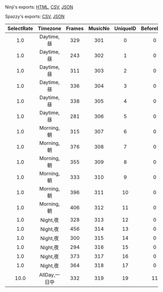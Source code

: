 Ninji's exports: [HTML](https://wuffs.org/acnh/bcsv_140/html/RadioJingle.html), [CSV](https://wuffs.org/acnh/bcsv_140/csv/RadioJingle.csv), [JSON](https://wuffs.org/acnh/bcsv_140/json/RadioJingle.json)

Spazzy's exports: [CSV](https://github.com/McSpazzy/acnh-csv/blob/master/RadioJingle.csv), [JSON](https://github.com/McSpazzy/acnh-json/blob/master/RadioJingle.json)

| SelectRate | Timezone | Frames | MusicNo | UniqueID | BeforeDays | EventLabelShort |
|:--:|:--:|:--:|:--:|:--:|:--:|:--:|
| 1.0 | Daytime,昼 | 329 | 301 | 0 | 0 | 'EventNone' | 
| 1.0 | Daytime,昼 | 243 | 302 | 1 | 0 | 'EventNone' | 
| 1.0 | Daytime,昼 | 311 | 303 | 2 | 0 | 'EventNone' | 
| 1.0 | Daytime,昼 | 336 | 304 | 3 | 0 | 'EventNone' | 
| 1.0 | Daytime,昼 | 338 | 305 | 4 | 0 | 'EventNone' | 
| 1.0 | Daytime,昼 | 281 | 306 | 5 | 0 | 'EventNone' | 
| 1.0 | Morning,朝 | 315 | 307 | 6 | 0 | 'EventNone' | 
| 1.0 | Morning,朝 | 376 | 308 | 7 | 0 | 'EventNone' | 
| 1.0 | Morning,朝 | 355 | 309 | 8 | 0 | 'EventNone' | 
| 1.0 | Morning,朝 | 333 | 310 | 9 | 0 | 'EventNone' | 
| 1.0 | Morning,朝 | 396 | 311 | 10 | 0 | 'EventNone' | 
| 1.0 | Morning,朝 | 406 | 312 | 11 | 0 | 'EventNone' | 
| 1.0 | Night,夜 | 328 | 313 | 12 | 0 | 'EventNone' | 
| 1.0 | Night,夜 | 456 | 314 | 13 | 0 | 'EventNone' | 
| 1.0 | Night,夜 | 300 | 315 | 14 | 0 | 'EventNone' | 
| 1.0 | Night,夜 | 294 | 316 | 15 | 0 | 'EventNone' | 
| 1.0 | Night,夜 | 373 | 317 | 16 | 0 | 'EventNone' | 
| 1.0 | Night,夜 | 364 | 318 | 17 | 0 | 'EventNone' | 
| 10.0 | AllDay,一日中 | 332 | 319 | 19 | 11 | 'Easter' | 
